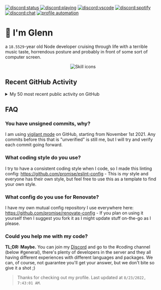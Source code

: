 [![discord:status](https://dev.discordprofiles.me/badge/status/110090225929191424)](https://discord.com/users/110090225929191424)
[![discord:playing](https://dev.discordprofiles.me/badge/playing/110090225929191424)](https://discord.com/users/110090225929191424)
[![discord:vscode](https://dev.discordprofiles.me/badge/vscode/110090225929191424)](https://discord.com/users/110090225929191424)
[![discord:spotify](https://dev.discordprofiles.me/badge/spotify/110090225929191424)](https://dev.discordprofiles.me/openspotify/110090225929191424)
[![discord:chat](https://img.shields.io/discord/449576301997588490)](https://i.promise.solutions/discord)
[![profile automation](https://img.shields.io/github/workflow/status/promise/promise/README%20Update?label=profile%20automation)](https://github.com/promise/promise/actions/workflows/README.yml)

# 👋 I'm Glenn

a `18.5529`-year old Node developer cruising through life with a terrible music taste, horrendous posture and probably in front of some sort of computer screen.

<p align="center">
  <picture>
    <source media="(prefers-color-scheme: dark)" srcset="https://skillicons.dev/icons?i=nodejs%2Cts%2Cjs%2Cdiscord%2Cbots%2Cmongodb%2Cgithub%2Cgit%2Cexpress%2Cdocker%2Cworkers%2Cjest%2Cmd%2Chtml%2Ctailwind%2Creact%2Ccss&perline=19&theme=dark">
    <source media="(prefers-color-scheme: light)" srcset="https://skillicons.dev/icons?i=nodejs%2Cts%2Cjs%2Cdiscord%2Cbots%2Cmongodb%2Cgithub%2Cgit%2Cexpress%2Cdocker%2Cworkers%2Cjest%2Cmd%2Chtml%2Ctailwind%2Creact%2Ccss&perline=19&theme=light">
    <img alt="Skill icons">
  </picture>
</p>

## Recent GitHub Activity

<details>
  <summary>My 50 most recent public activity on GitHub</summary>

  ```
  🎨 Created promise/promise
✨ Pushed 1 commit to promise/promise
✨ Pushed 1 commit to promise/promise
✨ Pushed 1 commit to promise/promise
✨ Pushed 1 commit to promise/promise
✨ Pushed 1 commit to promise/promise
✨ Pushed 1 commit to promise/promise
✨ Pushed 1 commit to promise/promise
✨ Pushed 1 commit to promise/promise
✨ Pushed 1 commit to promise/promise
✨ Pushed 1 commit to promise/promise
✨ Pushed 1 commit to promise/promise
✨ Pushed 1 commit to promise/promise
✨ Pushed 1 commit to promise/promise
✨ Pushed 1 commit to promise/promise
✨ Pushed 1 commit to promise/promise
✨ Pushed 1 commit to promise/promise
✨ Pushed 1 commit to promise/promise
✨ Pushed 1 commit to promise/promise
✨ Pushed 1 commit to promise/promise
✨ Pushed 1 commit to promise/promise
✨ Pushed 1 commit to promise/promise
✨ Pushed 1 commit to promise/promise
✨ Pushed 1 commit to promise/promise
✨ Pushed 1 commit to promise/promise
✨ Pushed 1 commit to promise/promise
✨ Pushed 1 commit to promise/promise
✨ Pushed 1 commit to promise/promise
✨ Pushed 1 commit to countr/website
✨ Pushed 1 commit to promise/promise
✨ Pushed 1 commit to promise/promise
✨ Pushed 1 commit to promise/promise
✨ Pushed 1 commit to promise/promise
✨ Pushed 1 commit to promise/promise
✨ Pushed 1 commit to promise/promise
✨ Pushed 1 commit to promise/promise
✨ Pushed 1 commit to promise/promise
✅ Merged PR #49 in promise/promise
✨ Pushed 1 commit to promise/promise
✨ Pushed 1 commit to promise/promise
✅ Merged PR #50 in promise/promise
✨ Pushed 1 commit to promise/promise
✨ Pushed 1 commit to promise/promise
✨ Pushed 1 commit to promise/promise
  ```
</details>

## FAQ

### You have unsigned commits, why?

I am using [vigilant mode](https://docs.github.com/github/authenticating-to-github/displaying-verification-statuses-for-all-of-your-commits) on GitHub, starting from November 1st 2021. Any commits before this that is "unverified" is still me, but I will try and verify each commit going forward.

### What coding style do you use?

I try to have a consistent coding style when I code, so I made this linting config: https://github.com/promise/eslint-config - This is *my* style and everyone has their own style, but feel free to use this as a template to find your own style.

### What config do you use for Renovate?

I have my own mutual config repository I use everywhere here: https://github.com/promise/renovate-config - If you plan on using it yourself then I suggest you fork it as I might update stuff on-the-go as I please.

### Could you help me with my code?

**TL;DR: Maybe.** You can join my [Discord](https://promise.solutions/discord) and go to the #coding channel (below #general), there's plenty of developers in the server and they all having different experiences with different languages and packages. We can, of course, not guarantee you'll get your answer, but we don't bite so give it a shot ;)

> Thanks for checking out my profile. Last updated at `8/23/2022, 7:43:01 AM`.